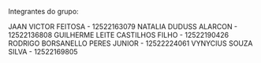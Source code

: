 Integrantes do grupo:

JAAN VICTOR FEITOSA - 12522163079
NATALIA DUDUSS ALARCON - 12522136808
GUILHERME LEITE CASTILHOS FILHO - 12522190426
RODRIGO BORSANELLO PERES JUNIOR - 12522224061
VYNYCIUS SOUZA SILVA - 12522169805
